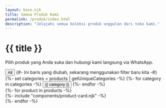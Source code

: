 ```yaml
---
layout: base.njk
title: Semua Produk Kami
permalink: /produk/index.html
description: "Jelajahi semua koleksi produk unggulan dari toko kami."
---
```


<div class="container my-5">
  <div class="row">
    <div class="col text-center">
      <h1>{{ title }}</h1>
      <p class="lead">Pilih produk yang Anda suka dan hubungi kami langsung via WhatsApp.</p>
    </div>
  </div>

  <div class="row justify-content-center my-4">
    <div class="col-auto">
      <div id="product-filters" class="btn-group" role="group" aria-label="Product Filters">
        <button type="button" class="btn btn-outline-dark active" data-filter="*">All</button>
        {#- Ini baris yang diubah, sekarang menggunakan filter baru kita -#}
        {%- set categories = products | getUniqueCategories -%}
        {%- for category in categories -%}
        <button type="button" class="btn btn-outline-dark" data-filter="{{ category }}">{{ category }}</button>
        {%- endfor -%}
      </div>
    </div>
  </div>

  <div id="product-grid" class="row row-cols-1 row-cols-md-2 row-cols-lg-3 g-4 mt-1">
    {%- for product in products -%}
    <div class="col product-item" data-category="{{ product.category }}">
      {%- include "components/product-card.njk" -%}
    </div>
    {%- endfor -%}
  </div>
</div>